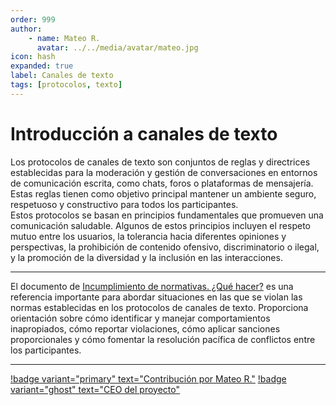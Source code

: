 ```yaml
---
order: 999
author: 
    - name: Mateo R.
      avatar: ../../media/avatar/mateo.jpg
icon: hash
expanded: true
label: Canales de texto
tags: [protocolos, texto]
---
```


# Introducción a canales de texto
Los protocolos de canales de texto son conjuntos de reglas y directrices establecidas para la moderación y gestión de conversaciones en entornos de comunicación escrita, como chats, foros o plataformas de mensajería. Estas reglas tienen como objetivo principal mantener un ambiente seguro, respetuoso y constructivo para todos los participantes.
<br>
Estos protocolos se basan en principios fundamentales que promueven una comunicación saludable. Algunos de estos principios incluyen el respeto mutuo entre los usuarios, la tolerancia hacia diferentes opiniones y perspectivas, la prohibición de contenido ofensivo, discriminatorio o ilegal, y la promoción de la diversidad y la inclusión en las interacciones.

---
El documento de [Incumplimiento de normativas. ¿Qué hacer?](../Generales/Sanciones/incumplimiento-de-las-normas.md) es una referencia importante para abordar situaciones en las que se violan las normas establecidas en los protocolos de canales de texto. Proporciona orientación sobre cómo identificar y manejar comportamientos inapropiados, cómo reportar violaciones, cómo aplicar sanciones proporcionales y cómo fomentar la resolución pacífica de conflictos entre los participantes.

---
[!badge variant="primary" text="Contribución por Mateo R."](https://mateo.ltd/) [!badge variant="ghost" text="CEO del proyecto"](https://mateo.ltd/)